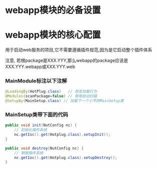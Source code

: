 # webapp模块的必备设置

webapp模块的核心配置
=============================================

用于启动web服务的项目,它不需要遵循插件规范,因为是它启动整个插件体系

注意, 若根package是XXX.YYY,那么webapp的package应该是XXX.YYY.webapp或XXX.YYY.web


### MainModule标注以下注解

```java
@LoadingBy(HotPlug.class)   // 改变加载行为
@Modules(scanPackage=false) // 禁用自动扫描
@SetupBy(MainSetup.class) // 加载下一个小节的MainSetup类
```

### MainSetup类带下面的代码

```java
public void init(NutConfig nc) {
	// 初始化插件系统
	nc.getIoc().get(Hotplug.class).setupInit();
}

public void destroy(NutConfig nc) {
	// 销毁插件系统
	nc.getIoc().get(Hotplug.class).setupDestroy();
}
```